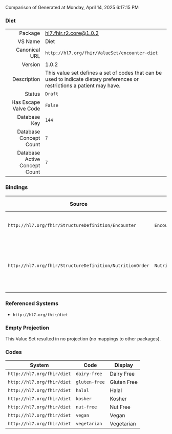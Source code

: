 Comparison of 
Generated at Monday, April 14, 2025 6:17:15 PM

### Diet

|      |     |
| ---: | --- |
| Package | hl7.fhir.r2.core@1.0.2 |
| VS Name | Diet |
| Canonical URL | `http://hl7.org/fhir/ValueSet/encounter-diet` |
| Version | 1.0.2 |
| Description | This value set defines a set of codes that can be used to indicate dietary preferences or restrictions a patient may have. |
| Status | `Draft` |
| Has Escape Valve Code | `False` |
| Database Key | `144` |
| Database Concept Count | `7` |
| Database Active Concept Count | `7` |
### Bindings

| Source | Element | Binding | Strength | Element Short |
| ------ | ------- | ------- | -------- | ------------- |
| `http://hl7.org/fhir/StructureDefinition/Encounter` | `Encounter.hospitalization.dietPreference` | `http://hl7.org/fhir/ValueSet/encounter-diet` | `Example` | Diet preferences reported by the patient |
| `http://hl7.org/fhir/StructureDefinition/NutritionOrder` | `NutritionOrder.foodPreferenceModifier` | `http://hl7.org/fhir/ValueSet/encounter-diet` | `Example` | Order-specific modifier about the type of food that should be given |

### Referenced Systems

* `http://hl7.org/fhir/diet`
### Empty Projection

This Value Set resulted in no projection (no mappings to other packages).

### Codes

| System | Code | Display |
| ------ | ---- | ------- |
| `http://hl7.org/fhir/diet` | `dairy-free` | Dairy Free |
| `http://hl7.org/fhir/diet` | `gluten-free` | Gluten Free |
| `http://hl7.org/fhir/diet` | `halal` | Halal |
| `http://hl7.org/fhir/diet` | `kosher` | Kosher |
| `http://hl7.org/fhir/diet` | `nut-free` | Nut Free |
| `http://hl7.org/fhir/diet` | `vegan` | Vegan |
| `http://hl7.org/fhir/diet` | `vegetarian` | Vegetarian |
